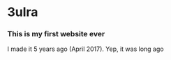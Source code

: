 # 3ulra
### This is my first website ever
I made it 5 years ago (April 2017). 
Yep, it was long ago
